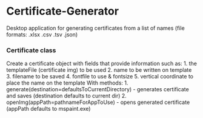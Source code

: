 # Certificate-Generator
Desktop application for generating certificates from a list of names (file formats: .xlsx .csv .tsv .json)

### Certificate class
Create a certificate object with fields that provide information such as:
    1. the templateFile (certificate img) to be used
    2. name to be written on template
    3. filename to be saved
    4. fontfile to use & fontsize
    5. vertical coordinate to place the name on the template
With methods:
    1. generate(destination=defaultsToCurrentDirectory) - generates certificate and saves (destination defaults to current dir)
    2. openImg(appPath=pathnameForAppToUse) - opens generated certificate (appPath defaults to mspaint.exe)
  
